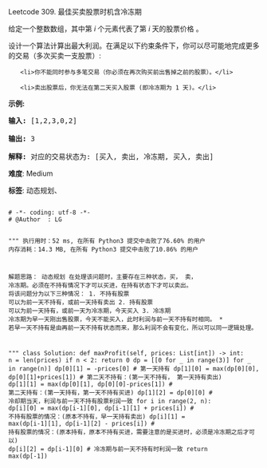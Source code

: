 Leetcode 309. 最佳买卖股票时机含冷冻期
<p>给定一个整数数组，其中第<em>&nbsp;i</em>&nbsp;个元素代表了第&nbsp;<em>i</em>&nbsp;天的股票价格 。​</p>


<p>设计一个算法计算出最大利润。在满足以下约束条件下，你可以尽可能地完成更多的交易（多次买卖一支股票）:</p>



<ul>

	<li>你不能同时参与多笔交易（你必须在再次购买前出售掉之前的股票）。</li>

	<li>卖出股票后，你无法在第二天买入股票 (即冷冻期为 1 天)。</li>

</ul>



<p><strong>示例:</strong></p>



<pre><strong>输入:</strong> [1,2,3,0,2]

<strong>输出: </strong>3 

<strong>解释:</strong> 对应的交易状态为: [买入, 卖出, 冷冻期, 买入, 卖出]</pre>





 **难度**: Medium



 **标签**: 动态规划、 





<div class="hcb_wrap">
<pre class="prism undefined-numbers lang-python" data-lang="Python"><code>
# -*- coding: utf-8 -*-
# @Author  : LG

"""
执行用时：52 ms, 在所有 Python3 提交中击败了76.60% 的用户
内存消耗：14.3 MB, 在所有 Python3 提交中击败了10.86% 的用户

解题思路：
    动态规划
    在处理该问题时，主要存在三种状态，买， 卖， 冷冻期。必须在不持有情况下才可以买进，在持有状态下才可以卖出。
    将该问题分为以下三种情况：
        1. 不持有股票
            可以为前一天不持有，或前一天持有卖出
        2. 持有股票
            可以为前一天持有，或前一天为冷冻期，今天买入
        3. 冷冻期
            冷冻期为早一天刚出售股票，今天不能买入，此时利润与前一天不持有时相同。
                * 若早一天不持有是由再前一天不持有状态而来，那么利润不会有变化，所以可以同一逻辑处理。

"""
class Solution:
    def maxProfit(self, prices: List[int]) -> int:
        n = len(prices)
        if n < 2:
            return 0
        dp = [[0 for _ in range(3)] for _ in range(n)]
        dp[0][1] = -prices[0]               # 第一天持有
        dp[1][0] = max(dp[0][0], dp[0][1]+prices[1])    # 第二天不持有：(第一天不持有， 第一天持有卖出)
        dp[1][1] = max(dp[0][1], dp[0][0]-prices[1])    # 第二天持有：(第一天持有，第一天不持有买进)
        dp[1][2] = dp[0][0]                             # 冷却期当天，利润与前一天不持有股票利润一致
        for i in range(2, n):
            dp[i][0] = max(dp[i-1][0], dp[i-1][1] + prices[i])      # 不持有股票的情况：(原本不持有，早一天持有卖出)
            dp[i][1] = max(dp[i-1][1], dp[i-1][2] - prices[i])      # 持有股票的情况：(原本持有，原本不持有买进，需要注意的是买进时，必须是冷冻期之后才可以)
            dp[i][2] = dp[i-1][0]                                   # 冷冻期与前一天不持有时利润一致
        return max(dp[-1])

</code></pre></div>
